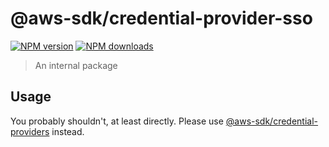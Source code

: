 # @aws-sdk/credential-provider-sso
[![NPM version](https://img.shields.io/npm/v/@aws-sdk/credential-provider-sso/latest.svg)](https://www.npmjs.com/package/@aws-sdk/credential-provider-sso)
[![NPM downloads](https://img.shields.io/npm/dm/@aws-sdk/credential-provider-sso.svg)](https://www.npmjs.com/package/@aws-sdk/credential-provider-sso)
> An internal package
## Usage
You probably shouldn't, at least directly. Please use [@aws-sdk/credential-providers](https://www.npmjs.com/package/@aws-sdk/credential-providers)
instead.
